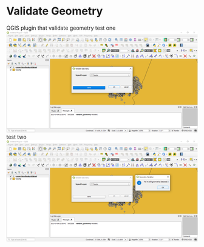 # Validate Geometry 
 QGIS plugin that validate geometry 
 test one 
![](https://github.com/devChann/validate_geometry/blob/main/test3.PNG)
test two
![](https://github.com/devChann/validate_geometry/blob/main/test2.PNG)
